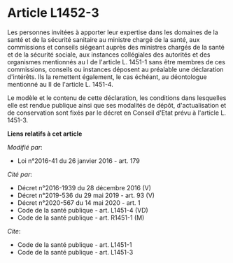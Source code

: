 # Article L1452-3

Les personnes invitées à apporter leur expertise dans les domaines de la santé et de la sécurité sanitaire au ministre chargé
de la santé, aux commissions et conseils siégeant auprès des ministres chargés de la santé et de la sécurité sociale, aux
instances collégiales des autorités et des organismes mentionnés au I de l'article L. 1451-1 sans être membres de ces
commissions, conseils ou instances déposent au préalable une déclaration d'intérêts. Ils la remettent également, le cas
échéant, au déontologue mentionné au II de l'article L. 1451-4.

Le modèle et le contenu de cette déclaration, les conditions dans lesquelles elle est rendue publique ainsi que ses modalités
de dépôt, d'actualisation et de conservation sont fixés par le décret en Conseil d'Etat prévu à l'article L. 1451-3.

**Liens relatifs à cet article**

_Modifié par_:

  - Loi n°2016-41 du 26 janvier 2016 - art. 179

_Cité par_:

  - Décret n°2016-1939 du 28 décembre 2016 (V)
  - Décret n°2019-536 du 29 mai 2019 - art. 93 (V)
  - Décret n°2020-567 du 14 mai 2020 - art. 1
  - Code de la santé publique - art. L1451-4 (VD)
  - Code de la santé publique - art. R1451-1 (M)

_Cite_:

  - Code de la santé publique - art. L1451-1
  - Code de la santé publique - art. L1451-3
